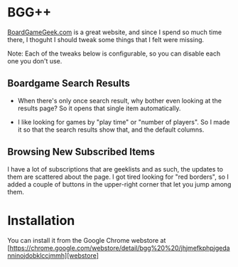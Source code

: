 BGG++
=====

[BoardGameGeek.com][bgg] is a great website, and since I spend so much time there, I thoguht I should tweak some things that I felt were missing.

Note: Each of the tweaks below is configurable, so you can disable each one you don't use.

Boardgame Search Results
------------------------
* When there's only once search result, why bother even looking at the results page? So it opens that single item automatically.

* I like looking for games by "play time" or "number of players". So I made it so that the search results show that, and the default columns.

Browsing New Subscribed Items
-----------------------------

I have a lot of subscriptions that are geeklists and as such, the updates to them are scattered about the page. I got tired looking for "red borders", so I added a couple of buttons in the upper-right corner that let you jump among them.

Installation
============

You can install it from the Google Chrome webstore at 
[https://chrome.google.com/webstore/detail/bgg%20%20/jhjmefkphpjgedanninojdobklccjmmh][webstore]

[bgg]: http://boardgamegeek.com
[webstore]: https://chrome.google.com/webstore/detail/bgg%20%20/jhjmefkphpjgedanninojdobklccjmmh

